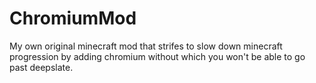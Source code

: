 # ChromiumMod
My own original minecraft mod that strifes to slow down minecraft progression by adding chromium without which you won't be able to go past deepslate.
